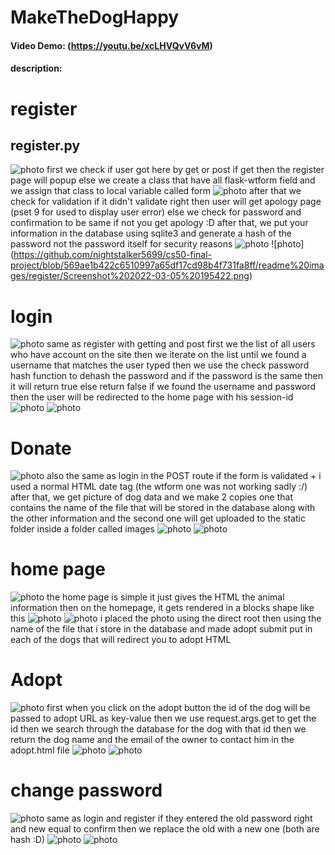 # MakeTheDogHappy
#### Video Demo: (https://youtu.be/xcLHVQvV6vM)
#### description:

# register
## register.py
 ![photo](https://github.com/nightstalker5699/cs50-final-project/blob/04a0ad7b2e6f54e9b234ef3126407e0a58a70f11/readme%20images/register/Screenshot%202022-03-05%20195340.png)
 first we check if user got here by get or post 
 if get then the register page will popup 
 else we create a class that have  all flask-wtform field and we assign that class to local variable called form
 ![photo](https://github.com/nightstalker5699/cs50-final-project/blob/c2c345c57abe95552020e31024ed93ff99beb242/readme%20images/first.png)
 after that we check for validation if it didn't validate right then user will get apology page (pset 9 for used to display user error)
 else we check for password and confirmation to be same if not you get apology :D
 after that, we put your information in the database using sqlite3 and generate a hash of the password not the password itself for security reasons
 ![photo](https://github.com/nightstalker5699/cs50-final-project/blob/fa95bdcb694c51829cecd0c9d7b3655f12691a89/readme%20images/register/Screenshot%202022-03-05%20195400.png)
 ![photo] (https://github.com/nightstalker5699/cs50-final-project/blob/569ae1b422c6510997a65df17cd98b4f731fa8ff/readme%20images/register/Screenshot%202022-03-05%20195422.png)
 # login
 ![photo](https://github.com/nightstalker5699/cs50-final-project/blob/6ca58106c2673d0da8ca04448c769e65bda2bfcc/readme%20images/login/Screenshot%202022-03-05%20195449.png)
 same as register with getting and post 
 first we the list of all users who have account on the site then we iterate on the list until we found a username that matches the user typed then we use the check password hash function to dehash the password and if the password is the same then it will return true else return false
 if we found the username and password then the user will be redirected to the home page with his session-id 
![photo](https://github.com/nightstalker5699/cs50-final-project/blob/6ca58106c2673d0da8ca04448c769e65bda2bfcc/readme%20images/login/Screenshot%202022-03-05%20195508.png)
![photo](https://github.com/nightstalker5699/cs50-final-project/blob/569ae1b422c6510997a65df17cd98b4f731fa8ff/readme%20images/login/Screenshot%202022-03-05%20195527.png)
# Donate
![photo](https://github.com/nightstalker5699/cs50-final-project/blob/569ae1b422c6510997a65df17cd98b4f731fa8ff/readme%20images/donate/Screenshot%202022-03-05%20195552.png)
also the same as login 
in the POST route if the form is validated + i used a normal HTML date tag (the wtform one was not working sadly :/)
after that, we get picture of dog data and we make 2 copies 
one that contains the name of the file that will be stored in the database along with the other information
and the second one will get uploaded to the static folder inside a folder called images
![photo](https://github.com/nightstalker5699/cs50-final-project/blob/569ae1b422c6510997a65df17cd98b4f731fa8ff/readme%20images/donate/Screenshot%202022-03-05%20195628.png)
![photo](https://github.com/nightstalker5699/cs50-final-project/blob/569ae1b422c6510997a65df17cd98b4f731fa8ff/readme%20images/donate/Screenshot%202022-03-05%20195658.png)
# home page
![photo](https://github.com/nightstalker5699/cs50-final-project/blob/569ae1b422c6510997a65df17cd98b4f731fa8ff/readme%20images/home/Screenshot%202022-03-05%20194853.png)
the home page is simple it just gives the HTML the animal information
then on the homepage, it gets rendered in a blocks shape like this 
![photo](https://github.com/nightstalker5699/cs50-final-project/blob/569ae1b422c6510997a65df17cd98b4f731fa8ff/readme%20images/home/Screenshot%202022-03-05%20195237.png)
![photo](https://github.com/nightstalker5699/cs50-final-project/blob/569ae1b422c6510997a65df17cd98b4f731fa8ff/readme%20images/home/Screenshot%202022-03-05%20195258.png)
i placed the photo using the direct root then using the name of the file that i store in the database and made adopt submit put in each of the dogs that will redirect you to adopt HTML 
# Adopt
![photo](https://github.com/nightstalker5699/cs50-final-project/blob/569ae1b422c6510997a65df17cd98b4f731fa8ff/readme%20images/adopt/Screenshot%202022-03-05%20195844.png)
first when you click on the adopt button the id of the dog will be passed to adopt URL as key-value 
then we use request.args.get to get the id then we search through the database for the dog with that id 
then we return the dog name and the email of the owner to contact him in the adopt.html file 
![photo](https://github.com/nightstalker5699/cs50-final-project/blob/main/readme%20images/adopt/Screenshot%202022-03-05%20195913.png)
![photo](https://github.com/nightstalker5699/cs50-final-project/blob/569ae1b422c6510997a65df17cd98b4f731fa8ff/readme%20images/adopt/Screenshot%202022-03-05%20195949.png)
# change password
![photo](https://github.com/nightstalker5699/cs50-final-project/blob/569ae1b422c6510997a65df17cd98b4f731fa8ff/readme%20images/change%20password/Screenshot%202022-03-05%20195809.png)
same as login and register 
if they entered the old password right and new equal to confirm then we replace the old with a new one (both are hash :D)
![photo](https://github.com/nightstalker5699/cs50-final-project/blob/569ae1b422c6510997a65df17cd98b4f731fa8ff/readme%20images/change%20password/Screenshot%202022-03-05%20195733.png)
![photo](https://github.com/nightstalker5699/cs50-final-project/blob/569ae1b422c6510997a65df17cd98b4f731fa8ff/readme%20images/change%20password/Screenshot%202022-03-05%20195824.png)
